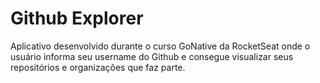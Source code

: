 # Github Explorer
Aplicativo desenvolvido durante o curso GoNative da RocketSeat onde o usuário informa seu username do Github e consegue visualizar seus repositórios e organizações que faz parte.
